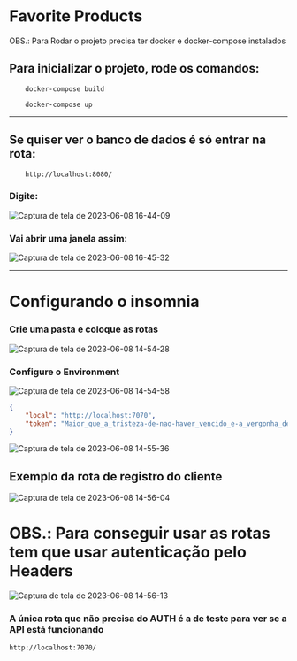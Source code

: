 # Favorite Products

OBS.: Para Rodar o projeto precisa ter docker e docker-compose instalados

## Para inicializar o projeto, rode os comandos:

```
    docker-compose build

    docker-compose up
```
---
## Se quiser ver o banco de dados é só entrar na rota:
```http
    http://localhost:8080/
```

### Digite:
![Captura de tela de 2023-06-08 16-44-09](https://github.com/aslamw/calculate_world_flask/assets/50378596/2f5c69ed-da48-45aa-bfbd-5c255751dd56)

### Vai abrir uma janela assim:
![Captura de tela de 2023-06-08 16-45-32](https://github.com/aslamw/calculate_world_flask/assets/50378596/4c0f3209-a44b-4935-946d-a0357bff6056)

---

# Configurando o insomnia

### Crie uma pasta e coloque as rotas 
![Captura de tela de 2023-06-08 14-54-28](https://github.com/aslamw/calculate_world_flask/assets/50378596/2c8a990a-c1ac-47ff-ab29-e7e6505a6df7)

### Configure o Environment

![Captura de tela de 2023-06-08 14-54-58](https://github.com/aslamw/calculate_world_flask/assets/50378596/cdf7efa2-c5c7-4e3c-b3df-d4f035e893f3)

```Json
{
	"local": "http://localhost:7070",
	"token": "Maior_que_a_tristeza-de-nao-haver_vencido_e-a_vergonha_de-nao_ter-lutado"
}
```

![Captura de tela de 2023-06-08 14-55-36](https://github.com/aslamw/calculate_world_flask/assets/50378596/9326f967-7e70-4360-bc26-59c7e3518cc4)

## Exemplo da rota de registro do cliente

![Captura de tela de 2023-06-08 14-56-04](https://github.com/aslamw/calculate_world_flask/assets/50378596/cb04db6a-4504-4c40-b45f-df091e600cf4)

# OBS.: Para conseguir usar as rotas tem que usar autenticação pelo Headers

![Captura de tela de 2023-06-08 14-56-13](https://github.com/aslamw/calculate_world_flask/assets/50378596/9bcd15a8-1bf1-4a1f-b73e-302999287837)


### A única rota que não precisa do AUTH é a de teste para ver se a API está funcionando

```http
http://localhost:7070/
```
